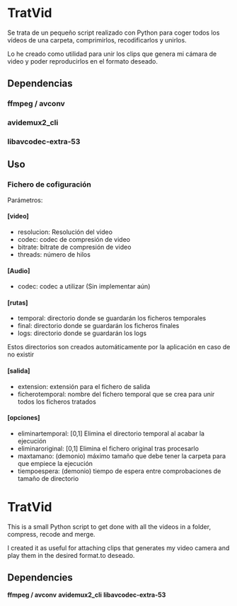 TratVid
=======

Se trata de un pequeño script realizado con Python para coger todos los vídeos de una carpeta, comprimirlos, recodificarlos y unirlos.

Lo he creado como utilidad para unir los clips que genera mi cámara de video y poder reproducirlos en el formato deseado.

Dependencias
------------

### ffmpeg / avconv
### avidemux2_cli
### libavcodec-extra-53


Uso
---

### Fichero de cofiguración
Parámetros:
#### [video]
* resolucion: Resolución del video
* codec: codec de compresión de video
* bitrate: bitrate de compresión de video
* threads: número de hilos

#### [Audio]
* codec: codec a utilizar (Sin implementar aún)

#### [rutas]
* temporal: directorio donde se guardarán los ficheros temporales
* final: directorio donde se guardarán los ficheros finales
* logs: directorio donde se guardarán los logs

Estos directorios son creados automáticamente por la aplicación en caso de no existir

#### [salida]
* extension: extensión para el fichero de salida
* ficherotemporal: nombre del fichero temporal que se crea para unir todos los ficheros tratados

#### [opciones]
* eliminartemporal: [0,1] Elimina el directorio temporal al acabar la ejecución
* eliminaroriginal: [0,1] Elimina el fichero original tras procesarlo
* maxtamano: (demonio) máximo tamaño que debe tener la carpeta para que empiece la ejecución
* tiempoespera: (demonio) tiempo de espera entre comprobaciones de tamaño de directorio



TratVid
=======

This is a small Python script to get done with all the videos in a folder, compress, recode and merge.

I created it as useful for attaching clips that generates my video camera and play them in the desired format.to deseado.

Dependencies
------------

**ffmpeg / avconv**
**avidemux2_cli**
**libavcodec-extra-53**